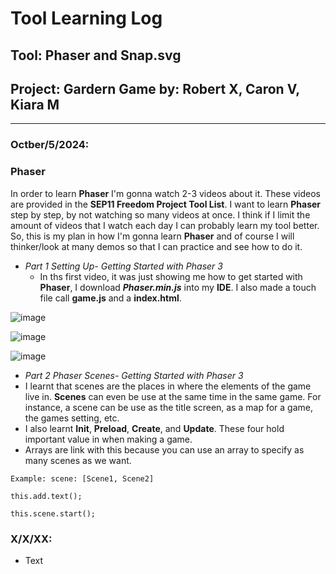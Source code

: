 # Tool Learning Log

## Tool: **Phaser and Snap.svg**

## Project: **Gardern Game by: Robert X, Caron V, Kiara M**

---

### Octber/5/2024:
### Phaser

In order to learn **Phaser** I'm gonna watch 2-3 videos about it. These videos are provided in the **SEP11 Freedom Project Tool List**. I want to learn **Phaser** step by step, by not watching so many videos at once. I think if I limit the amount of videos that I watch each day I can probably learn my tool better. So, this is my plan in how I'm gonna learn **Phaser** and of course I will thinker/look at many demos so that I can practice and see how to do it. 

* _Part 1 Setting Up- Getting Started with Phaser 3_
  * In ths first video, it was just showing me how to get started with **Phaser**, I download **_Phaser.min.js_** into my **IDE**. I also made a touch file call **game.js** and a **index.html**.

![image](https://github.com/user-attachments/assets/0302fd2c-6c6c-4fed-bd8c-8a806d19d077)

![image](https://github.com/user-attachments/assets/6185c054-d428-41b8-b0bc-1db44c8b0e72)

![image](https://github.com/user-attachments/assets/1a983ce6-17a0-4e0d-86a6-c78741a4747f)

* _Part 2 Phaser Scenes- Getting Started with Phaser 3_
 * I learnt that scenes are the places in where the elements of the game live in. **Scenes** can even be use at the same time in the same game. For instance, a scene can be use as the title screen, as a map for a game, the games setting, etc.
 * I also learnt **Init**, **Preload**, **Create**, and **Update**. These four hold important value in when making a game.
 * Arrays are link with this because you can use an array to specify as many scenes as we want.

```
Example: scene: [Scene1, Scene2]
```
```
this.add.text();

this.scene.start();
```



### X/X/XX:
* Text


<!-- 
* Links you used today (websites, videos, etc)
* Things you tried, progress you made, etc
* Challenges, a-ha moments, etc
* Questions you still have
* What you're going to try next
-->
